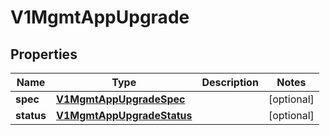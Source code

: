 # V1MgmtAppUpgrade

## Properties
Name | Type | Description | Notes
------------ | ------------- | ------------- | -------------
**spec** | [**V1MgmtAppUpgradeSpec**](V1MgmtAppUpgradeSpec.md) |  |  [optional]
**status** | [**V1MgmtAppUpgradeStatus**](V1MgmtAppUpgradeStatus.md) |  |  [optional]
